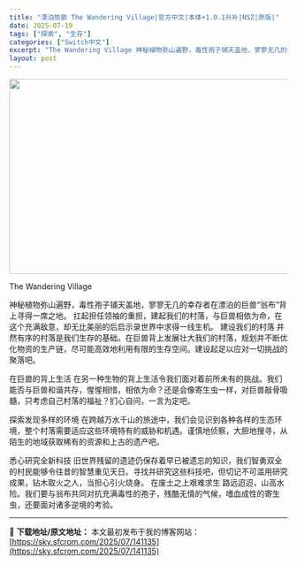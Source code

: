 ```yaml
---
title: "漂泊牧歌 The Wandering Village|官方中文|本体+1.0.1升补|NSZ|原版|"
date: 2025-07-19
tags: ["探索", "生存"]
categories: ["Switch中文"]
excerpt: "The Wandering Village 神秘植物弥山遍野，毒性孢子铺天盖地，寥寥无几的幸存者在漂泊的巨兽“翁布”背上寻得一席之地。 扛起担任领袖的重担，建起我们的村落，与巨兽相依为命，在这个充满敌意，却无比美丽的后启示录世界中求得一线生机。 建设我们的村落 井然有序的村落是我们生存的基础。在巨兽&hellip;"
layout: post
---
```


<img class="aligncenter size-full wp-image-123325" src="https://sky.sfcrom.com/wp-content/uploads/2025/03/2025033102240280.webp" alt="" width="616" height="353" />

The Wandering Village

神秘植物弥山遍野，毒性孢子铺天盖地，寥寥无几的幸存者在漂泊的巨兽“翁布”背上寻得一席之地。
扛起担任领袖的重担，建起我们的村落，与巨兽相依为命，在这个充满敌意，却无比美丽的后启示录世界中求得一线生机。
建设我们的村落
井然有序的村落是我们生存的基础。在巨兽背上发展壮大我们的村落，规划并不断优化物资的生产链，尽可能高效地利用有限的生存空间。建设起足以应对一切挑战的聚落吧。

在巨兽的背上生活
在另一种生物的背上生活令我们面对着前所未有的挑战。我们能否与巨兽和谐共存，惺惺相惜，相依为命？还是会像寄生虫一样，对巨兽敲骨吸髓，只考虑自己村落的福祉？扪心自问，一言为定吧。

探索发现多样的环境
在跨越万水千山的旅途中，我们会见识到各种各样的生态环境，整个村落需要适应这些环境特有的威胁和机遇。谨慎地侦察，大胆地搜寻，从陌生的地域获取稀有的资源和上古的遗产吧。

悉心研究全新科技
旧世界残留的遗迹仍保存着早已被遗忘的知识，我们智勇双全的村民能够令往昔的智慧重见天日。寻找并研究这些科技吧，但切记不可滥用研究成果，钻木取火之人，当担心引火烧身。
在废土之上艰难求生
路远迢迢，山高水险。我们要与翁布共同对抗充满毒性的孢子，残酷无情的气候，嗜血成性的寄生虫，还要面对诸多逆境的考验。

---
📖 **下载地址/原文地址：** 本文最初发布于我的博客网站：[https://sky.sfcrom.com/2025/07/141135](https://sky.sfcrom.com/2025/07/141135)
